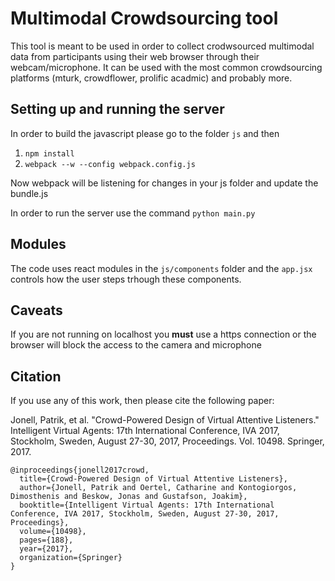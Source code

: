 # Multimodal Crowdsourcing tool
This tool is meant to be used in order to collect crodwsourced multimodal data from participants using their web browser through their webcam/microphone.
It can be used with the most common crowdsourcing platforms (mturk, crowdflower, prolific acadmic) and probably more.

## Setting up and running the server
In order to build the javascript please go to the folder ```js``` and then

1) ```npm install```
2) ```webpack --w --config webpack.config.js```

Now webpack will be listening for changes in your js folder and update the bundle.js


In order to run the server use the command ```python main.py```

## Modules
The code uses react modules in the ```js/components``` folder and the ```app.jsx``` controls how the user steps trhough these components.

## Caveats
If you are not running on localhost you **must** use a https connection or the browser will block the access to the camera and microphone

## Citation
If you use any of this work, then please cite the following paper:

Jonell, Patrik, et al. "Crowd-Powered Design of Virtual Attentive Listeners." Intelligent Virtual Agents: 17th International Conference, IVA 2017, Stockholm, Sweden, August 27-30, 2017, Proceedings. Vol. 10498. Springer, 2017.

```
@inproceedings{jonell2017crowd,
  title={Crowd-Powered Design of Virtual Attentive Listeners},
  author={Jonell, Patrik and Oertel, Catharine and Kontogiorgos, Dimosthenis and Beskow, Jonas and Gustafson, Joakim},
  booktitle={Intelligent Virtual Agents: 17th International Conference, IVA 2017, Stockholm, Sweden, August 27-30, 2017, Proceedings},
  volume={10498},
  pages={188},
  year={2017},
  organization={Springer}
}
```
